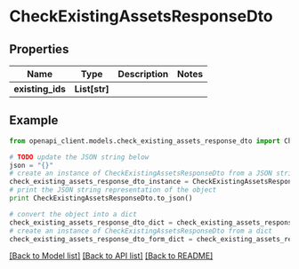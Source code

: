 # CheckExistingAssetsResponseDto


## Properties
Name | Type | Description | Notes
------------ | ------------- | ------------- | -------------
**existing_ids** | **List[str]** |  | 

## Example

```python
from openapi_client.models.check_existing_assets_response_dto import CheckExistingAssetsResponseDto

# TODO update the JSON string below
json = "{}"
# create an instance of CheckExistingAssetsResponseDto from a JSON string
check_existing_assets_response_dto_instance = CheckExistingAssetsResponseDto.from_json(json)
# print the JSON string representation of the object
print CheckExistingAssetsResponseDto.to_json()

# convert the object into a dict
check_existing_assets_response_dto_dict = check_existing_assets_response_dto_instance.to_dict()
# create an instance of CheckExistingAssetsResponseDto from a dict
check_existing_assets_response_dto_form_dict = check_existing_assets_response_dto.from_dict(check_existing_assets_response_dto_dict)
```
[[Back to Model list]](../README.md#documentation-for-models) [[Back to API list]](../README.md#documentation-for-api-endpoints) [[Back to README]](../README.md)


